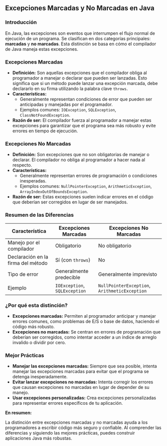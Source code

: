 ## Excepciones Marcadas y No Marcadas en Java

### Introducción
En Java, las excepciones son eventos que interrumpen el flujo normal de ejecución de un programa. Se clasifican en dos categorías principales: **marcadas** y **no marcadas**. Esta distinción se basa en cómo el compilador de Java maneja estas excepciones.

### Excepciones Marcadas
* **Definición:** Son aquellas excepciones que el compilador obliga al programador a manejar o declarar que pueden ser lanzadas. Esto significa que si un método puede lanzar una excepción marcada, debe declararlo en su firma utilizando la palabra clave `throws`.
* **Características:**
    * Generalmente representan condiciones de error que pueden ser anticipadas y manejadas por el programador.
    * Ejemplos comunes: `IOException`, `SQLException`, `ClassNotFoundException`.
* **Razón de ser:** El compilador fuerza al programador a manejar estas excepciones para garantizar que el programa sea más robusto y evite errores en tiempo de ejecución.

### Excepciones No Marcadas
* **Definición:** Son excepciones que no son obligatorias de manejar o declarar. El compilador no obliga al programador a hacer nada al respecto.
* **Características:**
    * Generalmente representan errores de programación o condiciones inesperadas.
    * Ejemplos comunes: `NullPointerException`, `ArithmeticException`, `ArrayIndexOutOfBoundsException`.
* **Razón de ser:** Estas excepciones suelen indicar errores en el código que deberían ser corregidos en lugar de ser manejados.

### Resumen de las Diferencias

| Característica | Excepciones Marcadas | Excepciones No Marcadas |
|---|---|---|
| Manejo por el compilador | Obligatorio | No obligatorio |
| Declaración en la firma del método | Sí (con `throws`) | No |
| Tipo de error | Generalmente predecible | Generalmente imprevisto |
| Ejemplo | `IOException`, `SQLException` | `NullPointerException`, `ArithmeticException` |

### ¿Por qué esta distinción?
* **Excepciones marcadas:** Permiten al programador anticipar y manejar errores comunes, como problemas de E/S o base de datos, haciendo el código más robusto.
* **Excepciones no marcadas:** Se centran en errores de programación que deberían ser corregidos, como intentar acceder a un índice de arreglo invalido o dividir por cero.

### Mejor Prácticas
* **Manejar las excepciones marcadas:** Siempre que sea posible, intenta manejar las excepciones marcadas para evitar que el programa se detenga inesperadamente.
* **Evitar lanzar excepciones no marcadas:** Intenta corregir los errores que causan excepciones no marcadas en lugar de depender de su manejo.
* **Usar excepciones personalizadas:** Crea excepciones personalizadas para representar errores específicos de tu aplicación.

**En resumen:**

La distinción entre excepciones marcadas y no marcadas ayuda a los programadores a escribir código más seguro y confiable. Al comprender las diferencias y siguiendo las mejores prácticas, puedes construir aplicaciones Java más robustas.
